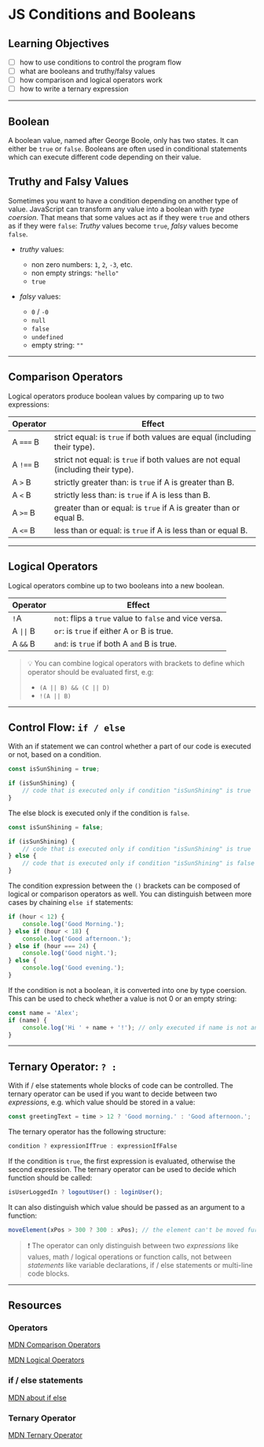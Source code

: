# JS Conditions and Booleans

## Learning Objectives

- [ ] how to use conditions to control the program flow
- [ ] what are booleans and truthy/falsy values 
- [ ] how comparison and logical operators work
- [ ] how to write a ternary expression

---

## Boolean

A boolean value, named after George Boole, only has two states. It can either be `true` or `false`. 
Booleans are often used in conditional statements which can execute different code depending on their value.

## Truthy and Falsy Values

Sometimes you want to have a condition depending on another type of value.
JavaScript can transform any value into a boolean with _type coersion_.
That means that some values act as if they were `true` and others as if they were `false`: 
_Truthy_ values become `true`, _falsy_ values become `false`.

- _truthy_ values:
  - non zero numbers: `1`, `2`, `-3`, etc.
  - non empty strings: `"hello"`
  - `true`

- _falsy_ values:
  - `0` / `-0`
  - `null`
  - `false`
  - `undefined`
  - empty string: `""`

---

## Comparison Operators

Logical operators produce boolean values by comparing up to two expressions:

| Operator  | Effect                                                                            |
| --------- | --------------------------------------------------------------------------------- |
| A `===` B | strict equal: is `true` if both values are equal (including their type).          |
| A `!==` B | strict not equal: is `true` if both values are not equal  (including their type). |
| A `>` B   | strictly greater than: is `true` if A is greater than B.                          |
| A `<` B   | strictly less than: is `true` if A is less than B.                                |
| A `>=` B  | greater than or equal: is `true` if A is greater than or equal B.                 |
| A `<=` B  | less than or equal: is `true` if A is less than or equal B.                       |

---

## Logical Operators

Logical operators combine up to two booleans into a new boolean.

| Operator                      | Effect                                                 |
| ----------------------------- | ------------------------------------------------------ |
| `!`A                          | `not`: flips a `true` value to `false` and vice versa. |
| A <code>&#124;&#124;</code> B | `or`: is `true` if either A `or` B is true.            |
| A `&&` B                      | `and`: is `true` if both A `and` B is true.            |

> 💡 You can combine logical operators with brackets to define which operator should be evaluated
> first, e.g:
>
> - `(A || B) && (C || D)`
> - `!(A || B)`

---

## Control Flow: `if / else`

With an if statement we can control whether a part of our code is executed or not, based on a
condition.

```js
const isSunShining = true;

if (isSunShining) {
	// code that is executed only if condition "isSunShining" is true
}
```

The else block is executed only if the condition is `false`.

```js
const isSunShining = false;

if (isSunShining) {
	// code that is executed only if condition "isSunShining" is true
} else {
	// code that is executed only if condition "isSunShining" is false
}
```

The condition expression between the `()` brackets can be composed of logical or comparison
operators as well. You can distinguish between more cases by chaining `else if` statements:

```js
if (hour < 12) {
	console.log('Good Morning.');
} else if (hour < 18) {
	console.log('Good afternoon.');
} else if (hour === 24) {
	console.log('Good night.');
} else {
	console.log('Good evening.');
}
```

If the condition is not a boolean, it is converted into one by type coersion. This can be used to
check whether a value is not 0 or an empty string:

```js
const name = 'Alex';
if (name) {
	console.log('Hi ' + name + '!'); // only executed if name is not an empty string
}
```

---

## Ternary Operator: `? :`

With if / else statements whole blocks of code can be controlled. The ternary operator can be used
if you want to decide between two _expressions_, e.g. which value should be stored in a value:

```js
const greetingText = time > 12 ? 'Good morning.' : 'Good afternoon.';
```

The ternary operator has the following structure:

```js
condition ? expressionIfTrue : expressionIfFalse
```

If the condition is `true`, the first expression is evaluated, otherwise the second expression. The
ternary operator can be used to decide which function should be called:

```js
isUserLoggedIn ? logoutUser() : loginUser();
```

It can also distinguish which value should be passed as an argument to a function:

```js
moveElement(xPos > 300 ? 300 : xPos); // the element can't be moved further than 300.
```

> ❗️ The operator can only distinguish between two _expressions_ like values, math / logical
> operations or function calls, not between _statements_ like variable declarations, if / else
> statements or multi-line code blocks.

---

## Resources

### Operators

[MDN Comparison Operators](https://developer.mozilla.org/en-US/docs/Web/JavaScript/Guide/Expressions_and_Operators#comparison_operators)

[MDN Logical Operators](https://developer.mozilla.org/en-US/docs/Web/JavaScript/Guide/Expressions_and_Operators#logical_operators)

### if / else statements

[MDN about if else](https://developer.mozilla.org/en-US/docs/Web/JavaScript/Reference/Statements/if...else)

### Ternary Operator

[MDN Ternary Operator](https://developer.mozilla.org/en-US/docs/Web/JavaScript/Reference/Operators/Conditional_Operator)
